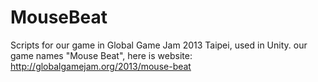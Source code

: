 MouseBeat
=========

Scripts for our game in Global Game Jam 2013 Taipei, used in Unity. our game names "Mouse Beat", here is website: http://globalgamejam.org/2013/mouse-beat